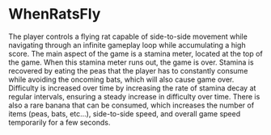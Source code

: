 # WhenRatsFly
The player controls a flying rat capable of side-to-side movement while navigating through an infinite gameplay loop while accumulating a high score. The main aspect of the game is a stamina meter, located at the top of the game. When this stamina meter runs out, the game is over. Stamina is recovered by eating the peas that the player has to constantly consume while avoiding the oncoming bats, which will also cause game over. Difficulty is increased over time by increasing the rate of stamina decay at regular intervals, ensuring a steady increase in difficulty over time. There is also a rare banana that can be consumed, which increases the number of items (peas, bats, etc...), side-to-side speed, and overall game speed temporarily for a few seconds. 
 
